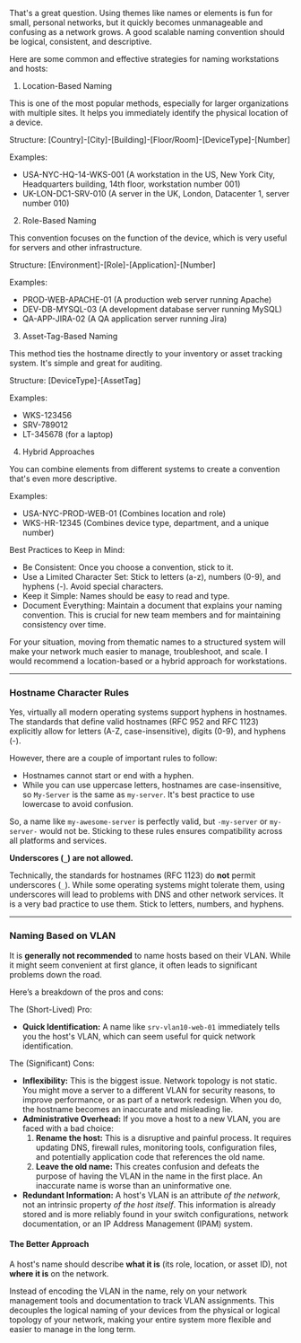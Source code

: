 That's a great question. Using themes like names or elements is fun for small, personal networks, but it quickly becomes unmanageable and confusing as a network grows. A good scalable naming convention should be logical, consistent, and descriptive.

  Here are some common and effective strategies for naming workstations and hosts:

  1. Location-Based Naming

  This is one of the most popular methods, especially for larger organizations with multiple sites. It helps you immediately identify the physical location of a device.

  Structure: [Country]-[City]-[Building]-[Floor/Room]-[DeviceType]-[Number]

  Examples:

   * USA-NYC-HQ-14-WKS-001 (A workstation in the US, New York City, Headquarters building, 14th floor, workstation number 001)
   * UK-LON-DC1-SRV-010 (A server in the UK, London, Datacenter 1, server number 010)

  2. Role-Based Naming

  This convention focuses on the function of the device, which is very useful for servers and other infrastructure.

  Structure: [Environment]-[Role]-[Application]-[Number]

  Examples:

   * PROD-WEB-APACHE-01 (A production web server running Apache)
   * DEV-DB-MYSQL-03 (A development database server running MySQL)
   * QA-APP-JIRA-02 (A QA application server running Jira)

  3. Asset-Tag-Based Naming

  This method ties the hostname directly to your inventory or asset tracking system. It's simple and great for auditing.

  Structure: [DeviceType]-[AssetTag]

  Examples:

   * WKS-123456
   * SRV-789012
   * LT-345678 (for a laptop)

  4. Hybrid Approaches

  You can combine elements from different systems to create a convention that's even more descriptive.

  Examples:

   * USA-NYC-PROD-WEB-01 (Combines location and role)
   * WKS-HR-12345 (Combines device type, department, and a unique number)

  Best Practices to Keep in Mind:

   * Be Consistent: Once you choose a convention, stick to it.
   * Use a Limited Character Set: Stick to letters (a-z), numbers (0-9), and hyphens (-). Avoid special characters.
   * Keep it Simple: Names should be easy to read and type.
   * Document Everything: Maintain a document that explains your naming convention. This is crucial for new team members and for maintaining consistency over time.

  For your situation, moving from thematic names to a structured system will make your network much easier to manage, troubleshoot, and scale. I would recommend a location-based or a hybrid approach for workstations.

---

### Hostname Character Rules

Yes, virtually all modern operating systems support hyphens in hostnames. The standards that define valid hostnames (RFC 952 and RFC 1123) explicitly allow for letters (A-Z, case-insensitive), digits (0-9), and hyphens (-).

However, there are a couple of important rules to follow:

*   Hostnames cannot start or end with a hyphen.
*   While you can use uppercase letters, hostnames are case-insensitive, so `My-Server` is the same as `my-server`. It's best practice to use lowercase to avoid confusion.

So, a name like `my-awesome-server` is perfectly valid, but `-my-server` or `my-server-` would not be. Sticking to these rules ensures compatibility across all platforms and services.

**Underscores (`_`) are not allowed.**

Technically, the standards for hostnames (RFC 1123) do **not** permit underscores (`_`). While some operating systems might tolerate them, using underscores will lead to problems with DNS and other network services. It is a very bad practice to use them. Stick to letters, numbers, and hyphens.

---

### Naming Based on VLAN

It is **generally not recommended** to name hosts based on their VLAN. While it might seem convenient at first glance, it often leads to significant problems down the road.

Here’s a breakdown of the pros and cons:

The (Short-Lived) Pro:

*   **Quick Identification:** A name like `srv-vlan10-web-01` immediately tells you the host's VLAN, which can seem useful for quick network identification.

The (Significant) Cons:

*   **Inflexibility:** This is the biggest issue. Network topology is not static. You might move a server to a different VLAN for security reasons, to improve performance, or as part of a network redesign. When you do, the hostname becomes an inaccurate and misleading lie.
*   **Administrative Overhead:** If you move a host to a new VLAN, you are faced with a bad choice:
    1.  **Rename the host:** This is a disruptive and painful process. It requires updating DNS, firewall rules, monitoring tools, configuration files, and potentially application code that references the old name.
    2.  **Leave the old name:** This creates confusion and defeats the purpose of having the VLAN in the name in the first place. An inaccurate name is worse than an uninformative one.
*   **Redundant Information:** A host's VLAN is an attribute *of the network*, not an intrinsic property *of the host itself*. This information is already stored and is more reliably found in your switch configurations, network documentation, or an IP Address Management (IPAM) system.

#### The Better Approach

A host's name should describe **what it is** (its role, location, or asset ID), not **where it is** on the network.

Instead of encoding the VLAN in the name, rely on your network management tools and documentation to track VLAN assignments. This decouples the logical naming of your devices from the physical or logical topology of your network, making your entire system more flexible and easier to manage in the long term.